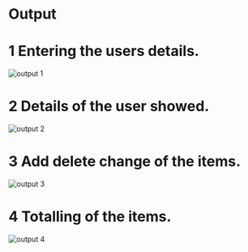 # Output  

# 1  Entering the users details.
![output 1](https://user-images.githubusercontent.com/101619680/160808702-e6c5ef93-2569-46a1-9038-678a10b46976.png)

# 2 Details of the user showed.
![output 2](https://user-images.githubusercontent.com/101619680/160808719-4bfc8b23-1a6b-4067-88f9-0f63cfd35701.png)

# 3 Add delete change of the items.
![output 3](https://user-images.githubusercontent.com/101619680/160808720-30cf82b1-e93e-402d-9cba-afd2583d800c.png)

# 4 Totalling of the items.
![output 4](https://user-images.githubusercontent.com/101619680/160808726-9e1991b2-058c-4413-bf38-076fa4fcf3ef.png)


